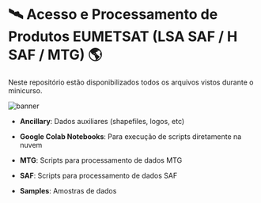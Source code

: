 # 🛰️ Acesso e Processamento de Produtos EUMETSAT (LSA SAF / H SAF / MTG) 🌎

Neste repositório estão disponibilizados todos os arquivos vistos durante o minicurso.

![banner](https://github.com/diegormsouza/spaceweek2023/assets/54595784/c90c5d1b-3b21-4747-a5b2-973d33b6a6cc)

- **Ancillary**: Dados auxiliares (shapefiles, logos, etc)

- **Google Colab Notebooks**: Para execução de scripts diretamente na nuvem

- **MTG**: Scripts para processamento de dados MTG

- **SAF**: Scripts para processamento de dados SAF

- **Samples**: Amostras de dados

